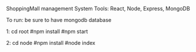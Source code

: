 ShoppingMall management System 
Tools: React, Node, Express, MongoDB

To run: be sure to have mongodb database

1:
cd root
#npm install
#npm start

2:
cd node
#npm install
#node index
